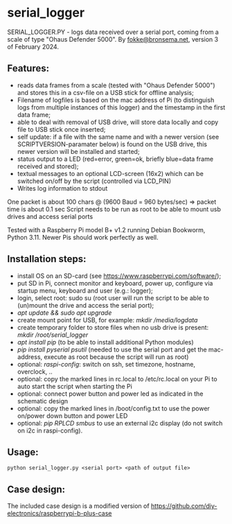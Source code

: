 # serial_logger

SERIAL_LOGGER.PY - logs data received over a serial port, coming from a scale of type "Ohaus Defender 5000".
By fokke@bronsema.net, version 3 of February 2024.

## Features:
- reads data frames from a scale (tested with "Ohaus Defender 5000") and stores this in a csv-file on a USB stick for offline analysis;
- Filename of logfiles is based on the mac address of Pi (to distinguish logs from multiple instances of this logger) and the timestamp in the first data frame;
- able to deal with removal of USB drive, will store data locally and copy file to USB stick once inserted;
- self update: if a file with the same name and with a newer version (see SCRIPTVERSION-paramater below) is found on the USB drive, this newer version will be installed and started;
- status output to a LED (red=error, green=ok, briefly blue=data frame received and stored);
- textual messages to an optional LCD-screen (16x2) which can be switched on/off by the script (controlled via LCD_PIN)
- Writes log information to stdout

One packet is about 100 chars @ (9600 Baud = 960 bytes/sec) => packet time is about 0.1 sec
Script needs to be run as root to be able to mount usb drives and access serial ports

Tested with a Raspberry Pi model B+ v1.2 running Debian Bookworm, Python 3.11.  Newer Pis should work perfectly as well.

## Installation steps:
- install OS on an SD-card (see https://www.raspberrypi.com/software/); 
- put SD in Pi, connect monitor and keyboard, power up, configure via startup menu, keyboard and user (e.g.: logger);
- login, select root: sudo su (root user will run the script to be able to (un)mount the drive and access the serial port);
- *apt update && sudo apt upgrade*
- create mount point for USB, for example: *mkdir /media/logdata*
- create temporary folder to store files when no usb drive is present: *mkdir /root/serial_logger*
- *apt install pip* (to be able to install additional Python modules)
- *pip install pyserial psutil* (needed to use the serial port and get the mac-address, execute as root because the script will run as root)
- optional: *raspi-config*: switch on ssh, set timezone, hostname, overclock, .. 
- optional: copy the marked lines in rc.local to /etc/rc.local on your Pi to auto start the script when starting the Pi
- optional: connect power button and power led as indicated in the schematic design
- optional: copy the marked lines in /boot/config.txt to use the power on/power down button and power LED
- optional: *pip RPLCD smbus* to use an external i2c display (do not switch on i2c in raspi-config).  

## Usage:

    python serial_logger.py <serial port> <path of output file>

## Case design:
The included case design is a modified version of https://github.com/diy-electronics/raspberrypi-b-plus-case
